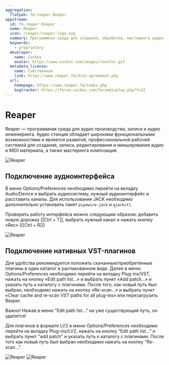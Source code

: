 ```yaml
---
aggregation:
  flatpak: fm.reaper.Reaper
appstream:
  id: fm.reaper.Reaper
  name: Reaper
  icon: /reaper/reaper-logo.svg
  summary: Программная среда для создания, обработки, мастеринга аудио.
  keywords:
    - proprietary
  developer:
    name: Cockos
    avatar: https://www.cockos.com/images/rooster.gif
  metadata_license:
    name: Собственная
    link: https://www.reaper.fm/dist-agreement.php
  url:
    homepage: https://www.reaper.fm/index.php
    bugtracker: https://forum.cockos.com/forumdisplay.php?f=22
---
```


# Reaper

Reaper — программная среда для аудио производства, записи и аудио инженеринга. Аудио станция обладает широкими функциональными возможностями и является развитой, профессиональной рабочей системой для создания, записи, редактирования и микширования аудио и MIDI материала, а также мастеринга композиций.

![Reaper](/reaper/reaper-1.png)


## Подключение аудиоинтерфейса

В меню Options/Preferences необходимо перейти на вкладку Audio/Device и выбрать аудиосистему, нужный аудиоинтерфейс и расставить каналы. Для использования JACK необходимо дополнительно установить пакет `pipewire-jack` и `qjackctl`.

Проверить работу интерфейса можно следующим образом: добавить новую дорожку [[Ctrl + T]], выбрать нужный канал и нажать кнопку «Rec» ([[Ctrl + R]])

![Reaper](/reaper/reaper-audio_setting.png)

## Подключение нативных VST-плагинов

Для удобства рекомендуется положить скачанные/приобретённые плагины в один каталог в распакованном виде. Далее в меню Options/Preferences необходимо перейти на вкладку Plug-ins/VST, нажать на кнопку «Edit path list...» и выбрать пункт «Add patch...» и указать путь к каталогу с плагинами. После того, как новый путь был выбран, необходимо нажать на кнопку «Re-scan...» и выбрать пункт «Clear cache and re-scan VST paths for all plug-ins» или перезагрузить Reaper.

Важно! Нажав в меню "Edit path list..." на уже существующий путь, он удалится! 

Для плагинов в формате LV2 в меню Options/Preferences необходимо перейти на вкладку Plug-ins/LV2, нажать на кнопку "Edit path list..." и выбрать пункт "add patch" и указать путь к каталогу с плагинами. После того как новый путь был выбран необходимо нажать на кнопку "Re-scan...".

![Reaper](/reaper/reaper-plug-ins-1.png)
![Reaper](/reaper/reaper-plug-ins-2.png)

<!--@include: @apps/.parts/install/content-flatpak.md-->
